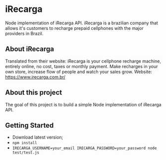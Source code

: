 # iRecarga
Node implementation of iRecarga API. iRecarga is a brazilian company that allows it's customers to recharge prepaid cellphones with the major providers in Brazil.
## About iRecarga
Translated from their website: iRecarga is your cellphone recharge machine, entirely online, no cost, taxes or monthly payment. Make recharges in your own store, increase flow of people and watch your sales grow.
Website: https://www.irecarga.com.br/
## About this project
The goal of this project is to build a simple Node implementation of iRecarga API.
## Getting Started
* Download latest version;
* `npm install`
* `IRECARGA_USERNAME=your_email IRECARGA_PASSWORD=your_password node test/test.js`
